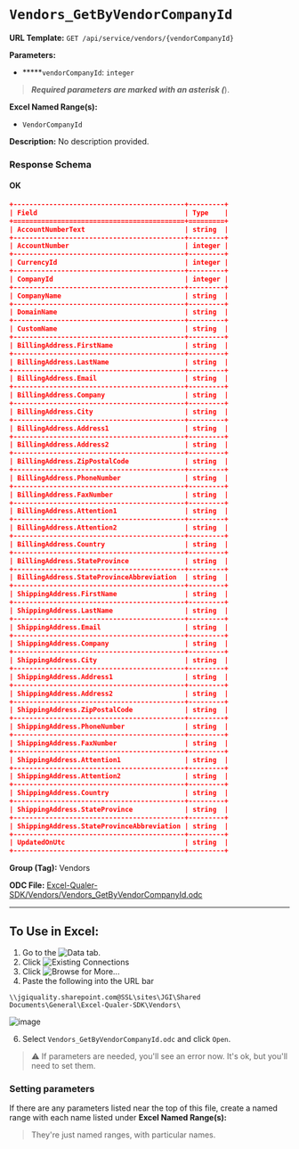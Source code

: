# `Vendors_GetByVendorCompanyId`

**URL Template:**
`GET /api/service/vendors/{vendorCompanyId}`

**Parameters:**
- *****`vendorCompanyId`: `integer`


> *****Required parameters are marked with an asterisk (*****).

**Excel Named Range(s):**
- `VendorCompanyId`


**Description:**
No description provided.

### Response Schema

#### OK
```json
+-------------------------------------------+---------+
| Field                                     | Type    |
+===========================================+=========+
| AccountNumberText                         | string  |
+-------------------------------------------+---------+
| AccountNumber                             | integer |
+-------------------------------------------+---------+
| CurrencyId                                | integer |
+-------------------------------------------+---------+
| CompanyId                                 | integer |
+-------------------------------------------+---------+
| CompanyName                               | string  |
+-------------------------------------------+---------+
| DomainName                                | string  |
+-------------------------------------------+---------+
| CustomName                                | string  |
+-------------------------------------------+---------+
| BillingAddress.FirstName                  | string  |
+-------------------------------------------+---------+
| BillingAddress.LastName                   | string  |
+-------------------------------------------+---------+
| BillingAddress.Email                      | string  |
+-------------------------------------------+---------+
| BillingAddress.Company                    | string  |
+-------------------------------------------+---------+
| BillingAddress.City                       | string  |
+-------------------------------------------+---------+
| BillingAddress.Address1                   | string  |
+-------------------------------------------+---------+
| BillingAddress.Address2                   | string  |
+-------------------------------------------+---------+
| BillingAddress.ZipPostalCode              | string  |
+-------------------------------------------+---------+
| BillingAddress.PhoneNumber                | string  |
+-------------------------------------------+---------+
| BillingAddress.FaxNumber                  | string  |
+-------------------------------------------+---------+
| BillingAddress.Attention1                 | string  |
+-------------------------------------------+---------+
| BillingAddress.Attention2                 | string  |
+-------------------------------------------+---------+
| BillingAddress.Country                    | string  |
+-------------------------------------------+---------+
| BillingAddress.StateProvince              | string  |
+-------------------------------------------+---------+
| BillingAddress.StateProvinceAbbreviation  | string  |
+-------------------------------------------+---------+
| ShippingAddress.FirstName                 | string  |
+-------------------------------------------+---------+
| ShippingAddress.LastName                  | string  |
+-------------------------------------------+---------+
| ShippingAddress.Email                     | string  |
+-------------------------------------------+---------+
| ShippingAddress.Company                   | string  |
+-------------------------------------------+---------+
| ShippingAddress.City                      | string  |
+-------------------------------------------+---------+
| ShippingAddress.Address1                  | string  |
+-------------------------------------------+---------+
| ShippingAddress.Address2                  | string  |
+-------------------------------------------+---------+
| ShippingAddress.ZipPostalCode             | string  |
+-------------------------------------------+---------+
| ShippingAddress.PhoneNumber               | string  |
+-------------------------------------------+---------+
| ShippingAddress.FaxNumber                 | string  |
+-------------------------------------------+---------+
| ShippingAddress.Attention1                | string  |
+-------------------------------------------+---------+
| ShippingAddress.Attention2                | string  |
+-------------------------------------------+---------+
| ShippingAddress.Country                   | string  |
+-------------------------------------------+---------+
| ShippingAddress.StateProvince             | string  |
+-------------------------------------------+---------+
| ShippingAddress.StateProvinceAbbreviation | string  |
+-------------------------------------------+---------+
| UpdatedOnUtc                              | string  |
+-------------------------------------------+---------+
```

**Group (Tag):**
Vendors

**ODC File:**
[Excel-Qualer-SDK/Vendors/Vendors_GetByVendorCompanyId.odc](https://github.com/Johnson-Gage-Inspection-Inc/qualer-sdk-odc/blob/main/Excel-Qualer-SDK/Vendors/Vendors_GetByVendorCompanyId.odc)

---

To Use in Excel:
---

1. Go to the ![`Data`](https://github.com/user-attachments/assets/da437a70-57b3-4c5b-bb01-4910ece19ed1)
 tab.
3. Click ![Existing Connections](https://github.com/user-attachments/assets/a2f1ed67-b2e0-4c23-ac90-68c870e60289)
4. Click ![`Browse for More...`](https://github.com/user-attachments/assets/8e698494-6865-41e7-b6fa-043aea81809a)
5. Paste the following into the URL bar
```
\\jgiquality.sharepoint.com@SSL\sites\JGI\Shared Documents\General\Excel-Qualer-SDK\Vendors\
```

![image](https://github.com/user-attachments/assets/1e1a8d87-0377-446d-aaf5-d78562991db3)

6. Select `Vendors_GetByVendorCompanyId.odc` and click `Open`.

> ⚠️ If parameters are needed, you'll see an error now. It's ok, but you'll need to set them.

### Setting parameters
If there are any parameters listed near the top of this file, create a named range with each name listed under **Excel Named Range(s):**
> They're just named ranges, with particular names.
